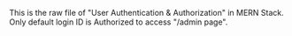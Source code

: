 This is the raw file of "User Authentication & Authorization" in MERN Stack.
Only default login ID is Authorized to access "/admin page".
